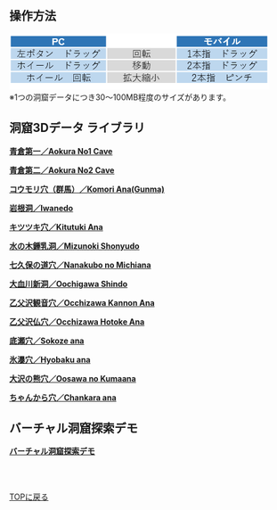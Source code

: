## 操作方法  
![操作方法](howtouse.png)    
※1つの洞窟データにつき30～100MB程度のサイズがあります。  
  
  
## 洞窟3Dデータ ライブラリ  
<a href = "https://cavemapper.github.io/CaveViewer/AokuraNo1/" >**青倉第一／Aokura No1 Cave**</a>  
  
<a href = "https://cavemapper.github.io/CaveViewer/AokuraNo2/" >**青倉第二／Aokura No2 Cave**</a>  

<a href = "https://cavemapper.github.io/CaveViewer/Gunma_Komori/" >**コウモリ穴（群馬）／Komori Ana(Gunma)**</a>  
  
<a href = "https://cavemapper.github.io/CaveViewer/Iwanedo/" >**岩根洞／Iwanedo**</a>  
  
<a href = "https://cavemapper.github.io/CaveViewer/Kitutuki_ana/" >**キツツキ穴／Kitutuki Ana**</a>  
    
<a href = "https://cavemapper.github.io/CaveViewer/Mizunoki_Shonyudo/" >**水の木鍾乳洞／Mizunoki Shonyudo**</a>  
    
<a href = "https://cavemapper.github.io/CaveViewer/Nanakubo_no_Michiana/" >**七久保の道穴／Nanakubo no Michiana**</a>  
  
<a href = "https://cavemapper.github.io/CaveViewer/Oochigawa_Shindo/" >**大血川新洞／Oochigawa Shindo**</a>  

<a href = "https://cavemapper.github.io/CaveViewer/Occhizawa_Kannon_ana/" >**乙父沢観音穴／Occhizawa Kannon Ana**</a> 

<a href = "https://cavemapper.github.io/CaveViewer/Occhizawa_Hotoke_ana/" >**乙父沢仏穴／Occhizawa Hotoke Ana**</a>  

<a href = "https://cavemapper.github.io/CaveViewer/Sokoze_ana/" >**底瀬穴／Sokoze ana**</a>  

<a href = "https://cavemapper.github.io/CaveViewer/Hyobaku_ana/" >**氷瀑穴／Hyobaku ana**</a> 

<a href = "https://cavemapper.github.io/CaveViewer/Oosawa_no_Kumaana/" >**大沢の熊穴／Oosawa no Kumaana**</a> 

<a href = "https://cavemapper.github.io/CaveViewer/Chankara__ana/" >**ちゃんから穴／Chankara ana**</a> 

## バーチャル洞窟探索デモ
<a href = "https://cavemapper.github.io/CaveViewer/CaveExplorer/" >**バーチャル洞窟探索デモ**</a> 

<p><br>
<p><br>
<a href = "https://github.com/CaveMapper/CaveMapper">TOPに戻る</a> 